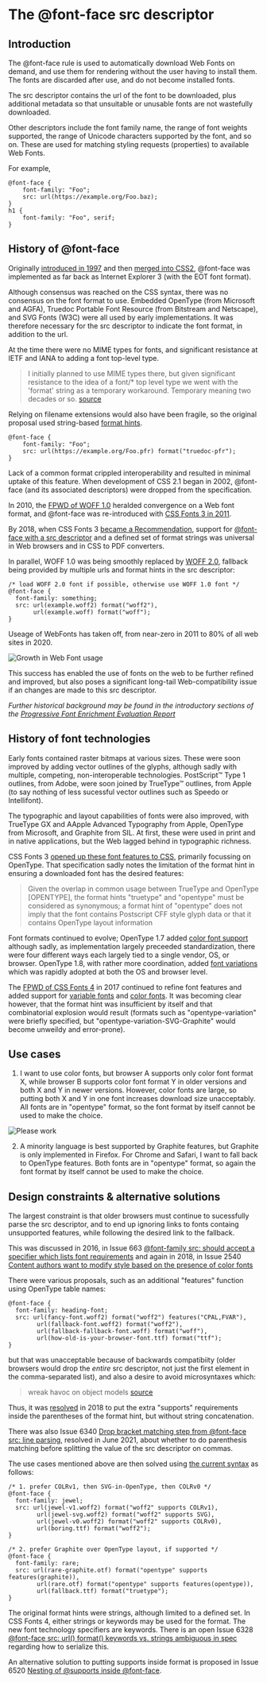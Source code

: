 # The @font-face src descriptor

## Introduction

The @font-face rule is used
to automatically download Web Fonts on demand,
and use them for rendering
without the user having to install them.
The fonts are discarded after use,
and do not become installed fonts.

The src descriptor contains the url of the font to be downloaded, plus additional metadata so that unsuitable or unusable fonts are not wastefully downloaded.

Other descriptors include the font family name,
the range of font weights supported,
the range of Unicode characters supported by the font,
and so on.
These are used for matching styling requests (properties)
to available Web Fonts.

For example,

    @font-face {
        font-family: "Foo";
        src: url(https://example.org/Foo.baz);
    }
    h1 {
        font-family: "Foo", serif;
    }


## History of @font-face

Originally [introduced in 1997](https://www.w3.org/TR/WD-font-970721)
and then [merged into CSS2](https://www.w3.org/TR/2008/REC-CSS2-20080411/fonts.html#referencing),
@font-face was implemented as far back as
Internet Explorer 3 (with the EOT font format).

Although consensus was reached on the CSS syntax,
there was no consensus on the font format to use.
Embedded OpenType (from Microsoft and AGFA),
Truedoc Portable Font Resource (from Bitstream and Netscape),
and SVG Fonts (W3C)
were all used by early implementations.
It was therefore necessary for the src descriptor to indicate
the font format, in addition to the url.

At the time there were no MIME types for fonts,
and significant resistance at IETF and IANA to adding a font top-level type.

> I initially planned to use MIME types there, but given significant resistance to the idea of a font/* top level type we went with the 'format' string as a temporary workaround. Temporary meaning two decades or so. [source](https://github.com/w3c/csswg-drafts/issues/633#issuecomment-340527309)

Relying on filename extensions would also have been fragile,
so the original proposal used string-based
[format hints](https://www.w3.org/TR/WD-font-970721#src).

    @font-face {
        font-family: "Foo";
        src: url(https://example.org/Foo.pfr) format("truedoc-pfr");
    }

Lack of a common format crippled interoperability
and resulted in minimal uptake of this feature.
When development of CSS 2.1 began in 2002,
@font-face (and its associated descriptors)
were dropped from the specification.

In 2010, the [FPWD of WOFF 1.0](https://www.w3.org/TR/2010/WD-WOFF-20100727/)
heralded convergence on a Web font format,
and @font-face was re-introduced with
[CSS Fonts 3 in 2011](https://www.w3.org/TR/2011/WD-css3-fonts-20111004/).

By 2018, when CSS Fonts 3
[became a Recommendation](https://www.w3.org/TR/2018/REC-css-fonts-3-20180920/),
support for [@font-face with a src descriptor](https://www.w3.org/TR/2018/REC-css-fonts-3-20180920/#src-desc)
and a defined set of format strings was universal
in Web browsers and in CSS to PDF converters.

In parallel, WOFF 1.0 was being smoothly replaced by
[WOFF 2.0](https://www.w3.org/TR/2021/REC-WOFF2-20210706/),
fallback being provided by multiple urls and format hints
in the src descriptor:

    /* load WOFF 2.0 font if possible, otherwise use WOFF 1.0 font */
    @font-face {
      font-family: something;
      src: url(example.woff2) format("woff2"),
           url(example.woff) format("woff");
    }

Useage of WebFonts has taken off,
from near-zero in 2011
to 80% of all web sites in 2020.

![Growth in Web Font usage](https://www.w3.org/TR/2020/NOTE-PFE-evaluation-20201015/images/2020-07-22_Web_Font_Usage.png)

This success has enabled the use of fonts on the web
to be further refined and improved,
but also poses a significant long-tail Web-compatibility issue
if an changes are made to this src descriptor.

_Further historical background may be found in the
introductory sections of the
[Progressive Font Enrichment Evaluation Report](https://www.w3.org/TR/2020/NOTE-PFE-evaluation-20201015/)_

## History of font technologies

Early fonts contained raster bitmaps at various sizes.
These were soon improved by adding vector outlines of the glyphs,
although sadly with multiple, competing, non-interoperable technologies.
PostScript™ Type 1 outlines, from Adobe,
were soon joined by TrueType™ outlines, from Apple
(to say nothing of less sucessful vector outlines such as Speedo or Intellifont).

The typographic and layout capabilities of fonts were also improved,
with TrueType GX and AApple Advanced Typography from Apple,
OpenType from Microsoft,
and Graphite from SIL.
At first, these were used in print
and in native applications,
but the Web lagged behind in typographic richness.

CSS Fonts 3
[opened up these font features to CSS](https://www.w3.org/TR/css-fonts-3/#font-rend-props),
primarily focussing on OpenType.
That specification sadly notes the limitation of the format hint
in ensuring a downloaded font has the desired features:

> Given the overlap in common usage between TrueType and OpenType [OPENTYPE], the format hints "truetype" and "opentype" must be considered as synonymous; a format hint of "opentype" does not imply that the font contains Postscript CFF style glyph data or that it contains OpenType layout information

Font formats continued to evolve;
OpenType 1.7 added
[color font support](https://docs.microsoft.com/en-us/typography/opentype/otspec170/)
although sadly, as implementation largely preceeded standardization,
there were four different ways
each largely tied to a single vendor, OS, or browser.
OpenType 1.8, with rather more coordination, added
[font variations](https://docs.microsoft.com/en-us/typography/opentype/otspec180/)
which was rapidly adopted at both the OS and browser level.

The [FPWD of CSS Fonts 4](https://www.w3.org/TR/2017/WD-css-fonts-4-20170711/)
in 2017
continued to refine font features
and added support for [variable fonts](https://www.w3.org/TR/css-fonts-4/#font-variation-props)
and [color fonts](https://www.w3.org/TR/css-fonts-4/#color-font-support).
It was becoming clear however,
that the format hint was insufficient by itself
and that combinatorial explosion would result
(formats such as "opentype-variation" were briefly specified,
but "opentype-variation-SVG-Graphite" would become
unweildy and error-prone).

## Use cases

1. I want to use color fonts,
but browser A supports only color font format X,
while browser B supports color font format Y
in older versions
and both X and Y in newer versions.
However, color fonts are large,
so putting both X and Y in one font increases download size unacceptably.
All fonts are in "opentype" format,
so the font format by itself cannot be used to make the choice.

  ![Please work](https://www.w3.org/TR/css-fonts-4/images/please.png)

2. A minority language is best supported by Graphite features,
but Graphite is only implemented in Firefox.
For Chrome and Safari, I want to fall back to OpenType features.
Both fonts are in "opentype" format,
so again the font format by itself cannot be used to make the choice.

## Design constraints & alternative solutions

The largest constraint is that older browsers must continue
to sucessfully parse the src descriptor,
and to end up ignoring links to fonts containg unsupported features,
while following the desired link to the fallback.

This was discussed in 2016, in Issue 663 [@font-family src: should accept a specifier which lists font requirements](https://github.com/w3c/csswg-drafts/issues/633)
and again in 2018, in Issue 2540 [Content authors want to modify style based on the presence of color fonts](https://github.com/w3c/csswg-drafts/issues/2540)

There were various proposals, such as an additional "features" function using OpenType table names:

    @font-face {
      font-family: heading-font;
      src: url(fancy-font.woff2) format("woff2") features("CPAL,FVAR"),
            url(fallback-font.woff2) format("woff2"),
            url(fallback-fallback-font.woff) format("woff"),
            url(how-old-is-your-browser-font.ttf) format("ttf");
    }

but that was unacceptable because of backwards compatibiity
(older browsers would drop the _entire_ src descriptor,
not just the first element in the comma-separated list),
and also a desire to avoid microsyntaxes which:

> wreak havoc on object models [source](https://github.com/w3c/csswg-drafts/issues/633#issuecomment-372928475)

Thus, it was [resolved](https://github.com/w3c/csswg-drafts/issues/633#issuecomment-380469287) in 2018 to put the extra "supports" requirements inside the parentheses of the format hint, but without string concatenation.

There was also Issue 6340 [Drop bracket matching step from @font-face src: line parsing](https://github.com/w3c/csswg-drafts/issues/6340), resolved in June 2021,
about whether to do parenthesis matching before splitting the value of the src descriptor on commas.

The use cases mentioned above are then solved
using [the current syntax](https://drafts.csswg.org/css-fonts-4/#src-desc)
as follows:

    /* 1. prefer COLRv1, then SVG-in-OpenType, then COLRv0 */
    @font-face {
      font-family: jewel;
      src: url(jewel-v1.woff2) format("woff2" supports COLRv1),
            url(jewel-svg.woff2) format("woff2" supports SVG),
            url(jewel-v0.woff2) format("woff2" supports COLRv0),
            url(boring.ttf) format("woff2");
    }

    /* 2. prefer Graphite over OpenType layout, if supported */
    @font-face {
      font-family: rare;
      src: url(rare-graphite.otf) format("opentype" supports features(graphite)),
            url(rare.otf) format("opentype" supports features(opentype)),
            url(fallback.ttf) format("truetype");
    }

The original format hints were strings, although limited to a defined set.
In CSS Fonts 4, either strings or keywords may be used for the format.
The new font technology specifiers are keywords.
There is an open Issue 6328 [@font-face src: url() format() keywords vs. strings ambiguous in spec](https://github.com/w3c/csswg-drafts/issues/6328) regarding how to serialize this.

An alternative solution to putting supports inside format is proposed in Issue 6520 [Nesting of @supports inside @font-face](https://github.com/w3c/csswg-drafts/issues/6520).